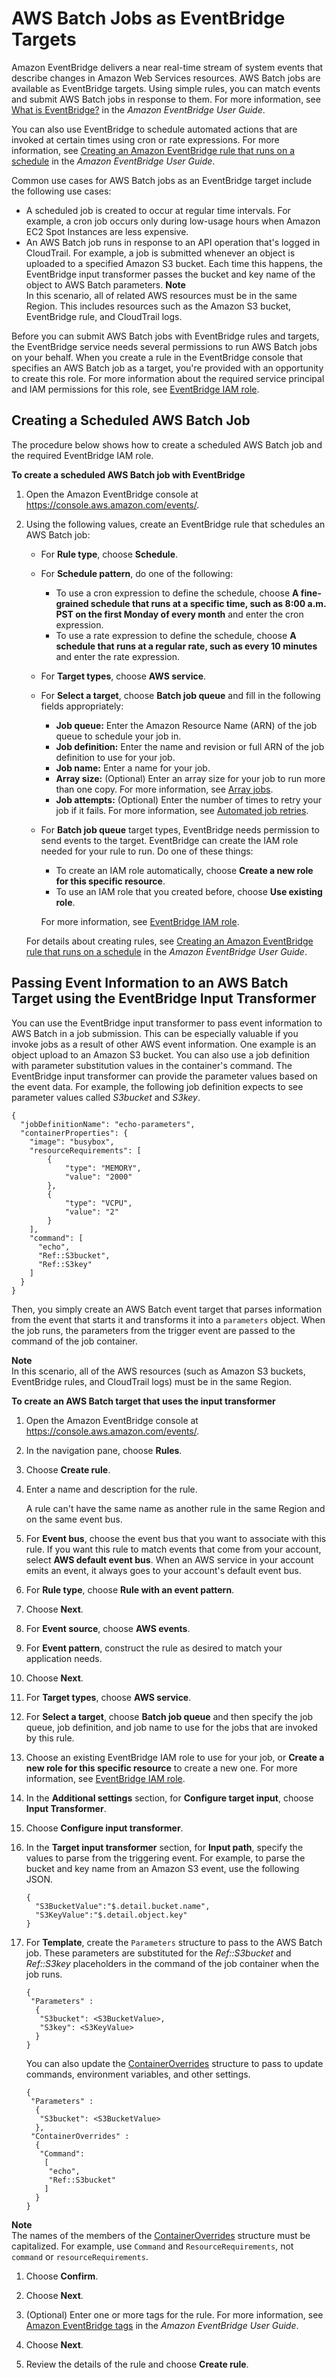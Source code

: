# AWS Batch Jobs as EventBridge Targets<a name="batch-cwe-target"></a>

Amazon EventBridge delivers a near real\-time stream of system events that describe changes in Amazon Web Services resources\. AWS Batch jobs are available as EventBridge targets\. Using simple rules, you can match events and submit AWS Batch jobs in response to them\. For more information, see [What is EventBridge?](https://docs.aws.amazon.com/eventbridge/latest/userguide/eb-what-is.html) in the *Amazon EventBridge User Guide*\.

You can also use EventBridge to schedule automated actions that are invoked at certain times using cron or rate expressions\. For more information, see [Creating an Amazon EventBridge rule that runs on a schedule](https://docs.aws.amazon.com/eventbridge/latest/userguide/eb-create-rule-schedule.html) in the *Amazon EventBridge User Guide*\.

Common use cases for AWS Batch jobs as an EventBridge target include the following use cases:
+ A scheduled job is created to occur at regular time intervals\. For example, a cron job occurs only during low\-usage hours when Amazon EC2 Spot Instances are less expensive\.
+ An AWS Batch job runs in response to an API operation that's logged in CloudTrail\. For example, a job is submitted whenever an object is uploaded to a specified Amazon S3 bucket\. Each time this happens, the EventBridge input transformer passes the bucket and key name of the object to AWS Batch parameters\.
**Note**  
In this scenario, all of related AWS resources must be in the same Region\. This includes resources such as the Amazon S3 bucket, EventBridge rule, and CloudTrail logs\.

Before you can submit AWS Batch jobs with EventBridge rules and targets, the EventBridge service needs several permissions to run AWS Batch jobs on your behalf\. When you create a rule in the EventBridge console that specifies an AWS Batch job as a target, you're provided with an opportunity to create this role\. For more information about the required service principal and IAM permissions for this role, see [EventBridge IAM role](CWE_IAM_role.md)\.

## Creating a Scheduled AWS Batch Job<a name="scheduled-batch-job"></a>

The procedure below shows how to create a scheduled AWS Batch job and the required EventBridge IAM role\.

**To create a scheduled AWS Batch job with EventBridge**

1. Open the Amazon EventBridge console at [https://console\.aws\.amazon\.com/events/](https://console.aws.amazon.com/events/)\.

1. Using the following values, create an EventBridge rule that schedules an AWS Batch job:
   + For **Rule type**, choose **Schedule**\.
   + For **Schedule pattern**, do one of the following:
     + To use a cron expression to define the schedule, choose **A fine\-grained schedule that runs at a specific time, such as 8:00 a\.m\. PST on the first Monday of every month** and enter the cron expression\.
     + To use a rate expression to define the schedule, choose **A schedule that runs at a regular rate, such as every 10 minutes** and enter the rate expression\.
   + For **Target types**, choose **AWS service**\.
   + For **Select a target**, choose **Batch job queue** and fill in the following fields appropriately:
     + **Job queue:** Enter the Amazon Resource Name \(ARN\) of the job queue to schedule your job in\.
     + **Job definition:** Enter the name and revision or full ARN of the job definition to use for your job\.
     + **Job name:** Enter a name for your job\.
     + **Array size:** \(Optional\) Enter an array size for your job to run more than one copy\. For more information, see [Array jobs](array_jobs.md)\.
     + **Job attempts:** \(Optional\) Enter the number of times to retry your job if it fails\. For more information, see [Automated job retries](job_retries.md)\.
   + For **Batch job queue** target types, EventBridge needs permission to send events to the target\. EventBridge can create the IAM role needed for your rule to run\. Do one of these things:
     + To create an IAM role automatically, choose **Create a new role for this specific resource**\.
     + To use an IAM role that you created before, choose **Use existing role**\.

     For more information, see [EventBridge IAM role](CWE_IAM_role.md)\.

   For details about creating rules, see [Creating an Amazon EventBridge rule that runs on a schedule](https://docs.aws.amazon.com/eventbridge/latest/userguide/eb-create-rule-schedule.html) in the *Amazon EventBridge User Guide*\.

## Passing Event Information to an AWS Batch Target using the EventBridge Input Transformer<a name="cwe-input-transformer"></a>

You can use the EventBridge input transformer to pass event information to AWS Batch in a job submission\. This can be especially valuable if you invoke jobs as a result of other AWS event information\. One example is an object upload to an Amazon S3 bucket\. You can also use a job definition with parameter substitution values in the container's command\. The EventBridge input transformer can provide the parameter values based on the event data\. For example, the following job definition expects to see parameter values called *S3bucket* and *S3key*\.

```
{
  "jobDefinitionName": "echo-parameters",
  "containerProperties": {
    "image": "busybox",
    "resourceRequirements": [
        {
            "type": "MEMORY",
            "value": "2000"
        },
        {
            "type": "VCPU",
            "value": "2"
        }
    ],
    "command": [
      "echo",
      "Ref::S3bucket",
      "Ref::S3key"
    ]
  }
}
```

Then, you simply create an AWS Batch event target that parses information from the event that starts it and transforms it into a `parameters` object\. When the job runs, the parameters from the trigger event are passed to the command of the job container\.

**Note**  
In this scenario, all of the AWS resources \(such as Amazon S3 buckets, EventBridge rules, and CloudTrail logs\) must be in the same Region\.

**To create an AWS Batch target that uses the input transformer**

1. Open the Amazon EventBridge console at [https://console\.aws\.amazon\.com/events/](https://console.aws.amazon.com/events/)\.

1. In the navigation pane, choose **Rules**\.

1. Choose **Create rule**\.

1. Enter a name and description for the rule\.

   A rule can't have the same name as another rule in the same Region and on the same event bus\.

1. For **Event bus**, choose the event bus that you want to associate with this rule\. If you want this rule to match events that come from your account, select **AWS default event bus**\. When an AWS service in your account emits an event, it always goes to your account's default event bus\.

1. For **Rule type**, choose **Rule with an event pattern**\.

1. Choose **Next**\.

1. For **Event source**, choose **AWS events**\.

1. For **Event pattern**, construct the rule as desired to match your application needs\.

1. Choose **Next**\.

1. For **Target types**, choose **AWS service**\.

1. For **Select a target**, choose **Batch job queue** and then specify the job queue, job definition, and job name to use for the jobs that are invoked by this rule\.

1. Choose an existing EventBridge IAM role to use for your job, or **Create a new role for this specific resource** to create a new one\. For more information, see [EventBridge IAM role](CWE_IAM_role.md)\.

1. In the **Additional settings** section, for **Configure target input**, choose **Input Transformer**\.

1. Choose **Configure input transformer**\.

1. In the **Target input transformer** section, for **Input path**, specify the values to parse from the triggering event\. For example, to parse the bucket and key name from an Amazon S3 event, use the following JSON\.

   ```
   {
     "S3BucketValue":"$.detail.bucket.name",
     "S3KeyValue":"$.detail.object.key"
   }
   ```

1. For **Template**, create the `Parameters` structure to pass to the AWS Batch job\. These parameters are substituted for the *Ref::S3bucket* and *Ref::S3key* placeholders in the command of the job container when the job runs\.

   ```
   {
    "Parameters" :
     {
      "S3bucket": <S3BucketValue>,
      "S3key": <S3KeyValue>
     }
   }
   ```

   You can also update the [ContainerOverrides](https://docs.aws.amazon.com/batch/latest/APIReference/API_ContainerOverrides.html) structure to pass to update commands, environment variables, and other settings\.

   ```
   {
    "Parameters" :
     {
      "S3bucket": <S3BucketValue>
     },
    "ContainerOverrides" :
     {
      "Command":
       [
        "echo",
        "Ref::S3bucket"
       ]
     }
   }
   ```
**Note**  
The names of the members of the [ContainerOverrides](https://docs.aws.amazon.com/batch/latest/APIReference/API_ContainerOverrides.html) structure must be capitalized\. For example, use `Command` and `ResourceRequirements`, not `command` or `resourceRequirements`\.

1. Choose **Confirm**\.

1. Choose **Next**\.

1. \(Optional\) Enter one or more tags for the rule\. For more information, see [Amazon EventBridge tags](https://docs.aws.amazon.com/eventbridge/latest/userguide/eb-tagging.html) in the *Amazon EventBridge User Guide*\.

1. Choose **Next**\.

1. Review the details of the rule and choose **Create rule**\.